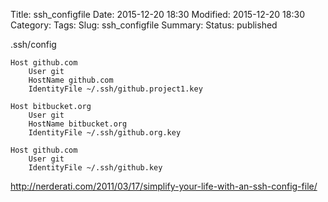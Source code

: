 ﻿Title: ssh_configfile
Date: 2015-12-20 18:30
Modified: 2015-12-20 18:30
Category:
Tags:
Slug: ssh_configfile
Summary:
Status: published



.ssh/config

```
Host github.com
    User git
    HostName github.com
    IdentityFile ~/.ssh/github.project1.key
    
Host bitbucket.org
    User git
    HostName bitbucket.org
    IdentityFile ~/.ssh/github.org.key
    
Host github.com
    User git
    IdentityFile ~/.ssh/github.key
```


http://nerderati.com/2011/03/17/simplify-your-life-with-an-ssh-config-file/
